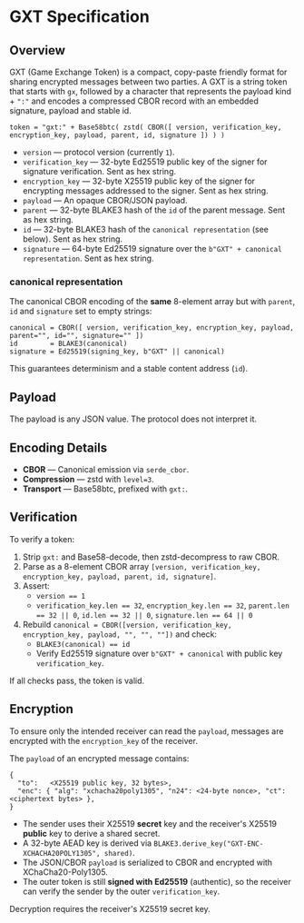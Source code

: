 # GXT Specification

## Overview
GXT (Game Exchange Token) is a compact, copy-paste friendly format for sharing encrypted messages between two parties.
A GXT is a string token that starts with `gx`, followed by a character that represents the payload kind + `":"` and
encodes a compressed CBOR record with an embedded signature,
payload and stable id.

```
token = "gxt:" + Base58btc( zstd( CBOR([ version, verification_key, encryption_key, payload, parent, id, signature ]) ) )
```

- `version` — protocol version (currently `1`).
- `verification_key` — 32-byte Ed25519 public key of the signer for signature verification. Sent as hex string.
- `encryption_key` — 32-byte X25519 public key of the signer for encrypting messages addressed to the signer. Sent as hex string.
- `payload` — An opaque CBOR/JSON payload.
- `parent` — 32-byte BLAKE3 hash of the `id` of the parent message. Sent as hex string.
- `id` — 32-byte BLAKE3 hash of the `canonical representation` (see below). Sent as hex string.
- `signature` — 64-byte Ed25519 signature over the `b"GXT" + canonical representation`. Sent as hex string.

### canonical representation
The canonical CBOR encoding of the **same** 8-element array but with `parent`, `id` and `signature` set to empty strings:

```
canonical = CBOR([ version, verification_key, encryption_key, payload, parent="", id="", signature="" ])
id        = BLAKE3(canonical)
signature = Ed25519(signing_key, b"GXT" || canonical)
```

This guarantees determinism and a stable content address (`id`).

## Payload
The payload is any JSON value. The protocol does not interpret it.

## Encoding Details
- **CBOR** — Canonical emission via `serde_cbor`.
- **Compression** — zstd with `level=3`.
- **Transport** — Base58btc, prefixed with `gxt:`.

## Verification
To verify a token:
1. Strip `gxt:` and Base58-decode, then zstd-decompress to raw CBOR.
2. Parse as a 8-element CBOR array `[version, verification_key, encryption_key, payload, parent, id, signature]`.
3. Assert:
   - `version == 1`
   - `verification_key.len == 32`, `encryption_key.len == 32`, `parent.len == 32 || 0`, `id.len == 32 || 0`, `signature.len == 64 || 0`
4. Rebuild `canonical = CBOR([version, verification_key, encryption_key, payload, "", "", ""])` and check:
   - `BLAKE3(canonical) == id`
   - Verify Ed25519 signature over `b"GXT" + canonical` with public key `verification_key`.

If all checks pass, the token is valid.

## Encryption
To ensure only the intended receiver can read the `payload`, messages are encrypted with the `encryption_key` of the receiver.

The `payload` of an encrypted message contains:
```
{
  "to":   <X25519 public key, 32 bytes>,
  "enc": { "alg": "xchacha20poly1305", "n24": <24-byte nonce>, "ct": <ciphertext bytes> },
}
```

- The sender uses their X25519 **secret** key and the receiver's X25519 **public** key to derive a shared secret.
- A 32-byte AEAD key is derived via `BLAKE3.derive_key("GXT-ENC-XCHACHA20POLY1305", shared)`.
- The JSON/CBOR `payload` is serialized to CBOR and encrypted with XChaCha20-Poly1305.
- The outer token is still **signed with Ed25519** (authentic), so the receiver can verify the sender by the outer `verification_key`.

Decryption requires the receiver's X25519 secret key.
